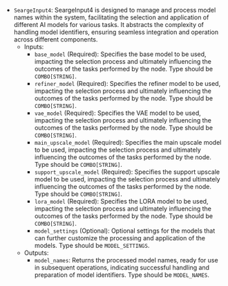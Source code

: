 - `SeargeInput4`: SeargeInput4 is designed to manage and process model names within the system, facilitating the selection and application of different AI models for various tasks. It abstracts the complexity of handling model identifiers, ensuring seamless integration and operation across different components.
    - Inputs:
        - `base_model` (Required): Specifies the base model to be used, impacting the selection process and ultimately influencing the outcomes of the tasks performed by the node. Type should be `COMBO[STRING]`.
        - `refiner_model` (Required): Specifies the refiner model to be used, impacting the selection process and ultimately influencing the outcomes of the tasks performed by the node. Type should be `COMBO[STRING]`.
        - `vae_model` (Required): Specifies the VAE model to be used, impacting the selection process and ultimately influencing the outcomes of the tasks performed by the node. Type should be `COMBO[STRING]`.
        - `main_upscale_model` (Required): Specifies the main upscale model to be used, impacting the selection process and ultimately influencing the outcomes of the tasks performed by the node. Type should be `COMBO[STRING]`.
        - `support_upscale_model` (Required): Specifies the support upscale model to be used, impacting the selection process and ultimately influencing the outcomes of the tasks performed by the node. Type should be `COMBO[STRING]`.
        - `lora_model` (Required): Specifies the LORA model to be used, impacting the selection process and ultimately influencing the outcomes of the tasks performed by the node. Type should be `COMBO[STRING]`.
        - `model_settings` (Optional): Optional settings for the models that can further customize the processing and application of the models. Type should be `MODEL_SETTINGS`.
    - Outputs:
        - `model_names`: Returns the processed model names, ready for use in subsequent operations, indicating successful handling and preparation of model identifiers. Type should be `MODEL_NAMES`.
